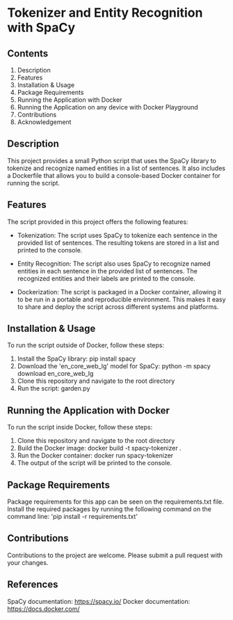 # Tokenizer and Entity Recognition with SpaCy

## Contents
1. Description
2. Features
3. Installation & Usage
5. Package Requirements
6. Running the Application with Docker
7. Running the Application on any device with Docker Playground
8. Contributions
10. Acknowledgement

## Description
This project provides a small Python script that uses the SpaCy library to tokenize and recognize named entities in a list of sentences. It also includes a Dockerfile that allows you to build a console-based Docker container for running the script.

## Features
The script provided in this project offers the following features:

- Tokenization: The script uses SpaCy to tokenize each sentence in the provided list of sentences. The resulting tokens are stored in a list and printed to the console.

- Entity Recognition: The script also uses SpaCy to recognize named entities in each sentence in the provided list of sentences. The recognized entities and their labels are printed to the console.

- Dockerization: The script is packaged in a Docker container, allowing it to be run in a portable and reproducible environment. This makes it easy to share and deploy the script across different systems and platforms.

## Installation & Usage 
To run the script outside of Docker, follow these steps:

1. Install the SpaCy library: pip install spacy
2. Download the 'en_core_web_lg' model for SpaCy: python -m spacy download en_core_web_lg
3. Clone this repository and navigate to the root directory
4. Run the script: garden.py

## Running the Application with Docker
To run the script inside Docker, follow these steps:

1. Clone this repository and navigate to the root directory
2. Build the Docker image: docker build -t spacy-tokenizer .
3. Run the Docker container: docker run spacy-tokenizer
4. The output of the script will be printed to the console.

## Package Requirements
Package requirements for this app can be seen on the requirements.txt file. Install the required packages by running the
following command on the command line:
'pip install -r requirements.txt'

## Contributions
Contributions to the project are welcome. Please submit a pull request with your changes.

## References
SpaCy documentation: https://spacy.io/
Docker documentation: https://docs.docker.com/



